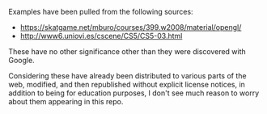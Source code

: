 Examples have been pulled from the following sources:

* https://skatgame.net/mburo/courses/399.w2008/material/opengl/
* http://www6.uniovi.es/cscene/CS5/CS5-03.html

These have no other significance other than they were discovered with Google.

Considering these have already been distributed to various parts of the web, modified, and then republished without explicit license notices, in addition to being for education purposes, I don't see much reason to worry about them appearing in this repo.
